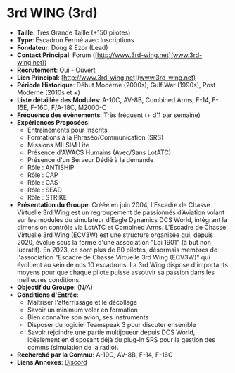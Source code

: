 # 3rd WING (3rd)

- **Taille**: Très Grande Taille (+150 pilotes)
- **Type**: Escadron Fermé avec Inscriptions
- **Fondateur**: Doug & Ezor (Lead)
- **Contact Principal**: Forum ([http://www.3rd-wing.net](www.3rd-wing.net))
- **Recrutement**: Oui - Ouvert
- **Lien Principal**: [http://www.3rd-wing.net](www.3rd-wing.net)
- **Période Historique**: Début Moderne (2000s), Gulf War (1990s), Post Moderne (2010s et +)
- **Liste détaillée des Modules**: A-10C, AV-8B, Combined Arms, F-14, F-15E, F-16C, F/A-18C, M2000-C
- **Fréquence des évènements**: Très fréquent (+ d'1 par semaine)
- **Expériences Proposées**:
  - Entraînements pour Inscrits
  - Formations à la Phraséo/Communication (SRS)
  - Missions MILSIM Lite
  - Présence d'AWACS Humains (Avec/Sans LotATC)
  - Présence d'un Serveur Dédié à la demande
  - Rôle : ANTISHIP
  - Rôle : CAP
  - Rôle : CAS
  - Rôle : SEAD
  - Rôle : STRIKE
- **Présentation du Groupe**: Créée en juin 2004, l'Escadre de Chasse Virtuelle 3rd Wing est un regroupement de passionnés d’Aviation volant sur les modules du simulateur d’Eagle Dynamics DCS World, intégrant la dimension contrôle via LotATC et Combined Arms. L'Escadre de Chasse Virtuelle 3rd Wing (ECV3W) est une structure organisée qui, depuis 2020, évolue sous la forme d'une association "Loi 1901" (à but non lucratif). En 2023, ce sont plus de 80 pilotes, désormais membres de l'association "Escadre de Chasse Virtuelle 3rd Wing (ECV3W)" qui évoluent au sein de nos 10 escadrons. La 3rd Wing dispose d'importants moyens pour que chaque pilote puisse assouvir sa passion dans les meilleures conditions.
- **Objectif du Groupe**: (N/A)
- **Conditions d'Entrée**: 
  - Maîtriser l'atterrissage et le décollage
  - Savoir un minimum voler en formation
  - Bien connaître son avion, ses instruments
  - Disposer du logiciel Teamspeak 3 pour discuter ensemble
  - Savoir rejoindre une partie multijoueur depuis DCS World, idéalement en disposant déjà du plug-in SRS pour la gestion des comms (simulation de la radio).
- **Recherché par la Commu**: A-10C, AV-8B, F-14, F-16C
- **Liens Annexes**: [Discord](https://discord.gg/T2avaA5)